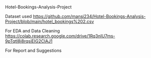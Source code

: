 Hotel-Bookings-Analysis-Project

Dataset used https://github.com/mansi234/Hotel-Bookings-Analysis-Project/blob/main/hotel_bookings%202.csv

For EDA and Data Cleaning  https://colab.research.google.com/drive/1Rq3nIU7ms-9pTqtI8j8rqsiEIG2ClAJ1

For Report and Suggestions
